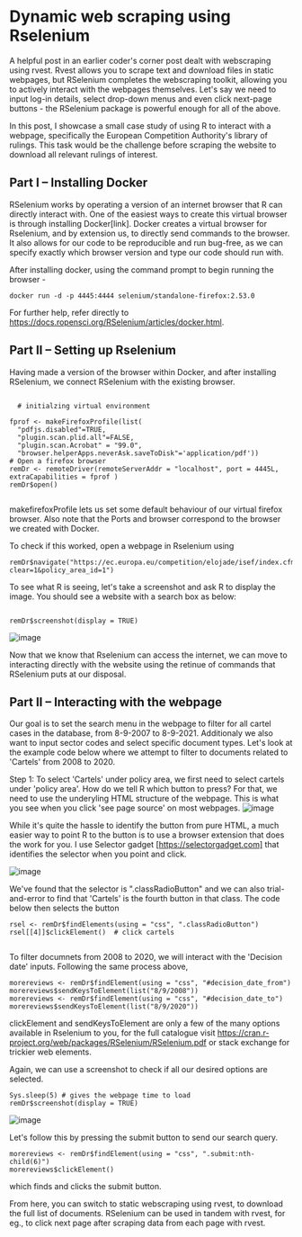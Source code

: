 # Dynamic web scraping using Rselenium

A helpful post in an earlier coder's corner post dealt with webscraping using rvest. Rvest allows you to scrape text and download files in static webpages, but RSelenium completes the webscraping toolkit, allowing you to actively interact with the webpages themselves. Let's say we need to input log-in details, select drop-down menus and even click next-page buttons - the RSelenium package is powerful enough for all of the above.

In this post, I showcase a small case study of using R to interact with a webpage, specifically the European Competition Authority's library of rulings. This task would be the challenge before scraping the website to download all relevant rulings of interest.

## Part I – Installing Docker



RSelenium works by operating a version of an internet browser that R can directly interact with. One of the easiest ways to create this virtual browser is through installing Docker[link]. Docker creates a virtual browser for Rselenium, and by extension us, to directly send commands to the browser. It also allows for our code to be reproducible and run bug-free, as we can specify exactly which browser version and type our code should run with.

After installing docker, using the command prompt to begin running the browser - 

```
docker run -d -p 4445:4444 selenium/standalone-firefox:2.53.0
```
For further help, refer directly to https://docs.ropensci.org/RSelenium/articles/docker.html.

## Part II – Setting up Rselenium

Having made a version of the browser within Docker, and after installing RSelenium, we connect RSelenium with the existing browser.


```
  
  # initialzing virtual environment

fprof <- makeFirefoxProfile(list(
  "pdfjs.disabled"=TRUE,
  "plugin.scan.plid.all"=FALSE,
  "plugin.scan.Acrobat" = "99.0",
  "browser.helperApps.neverAsk.saveToDisk"='application/pdf'))
# Open a firefox browser
remDr <- remoteDriver(remoteServerAddr = "localhost", port = 4445L, extraCapabilities = fprof )
remDr$open()


```
makefirefoxProfile lets us set some default behaviour of our virtual firefox browser. Also note that the Ports and browser correspond to the browser we created with Docker. 

To check if this worked, open a webpage in Rselenium using 

```
remDr$navigate("https://ec.europa.eu/competition/elojade/isef/index.cfm?clear=1&policy_area_id=1")

```

To see what R is seeing, let's take a screenshot and ask R to display the image. You should see a website with a search box as below:

```

remDr$screenshot(display = TRUE)

```

![image](https://github.com/csae-coders-corner/dyn-web-scrape/assets/64132992/5c115dc6-ccc1-48f1-97bb-3e46bb793457)


Now that we know that Rselenium can access the internet, we can move to interacting directly with the website using the retinue of commands that RSelenium puts at our disposal.




## Part II – Interacting with the webpage


Our goal is to set the search menu in the webpage to filter for all cartel cases in the database,  from 8-9-2007 to 8-9-2021. Additionaly we also want to input sector codes  and select specific document types. Let's look at the example code below where we attempt to filter to documents related to 'Cartels' from 2008 to 2020.


Step 1: To select 'Cartels' under policy area, we first need to select cartels under 'policy area'. How do we tell R which button to press? For that, we need to use the underyling HTML structure of the webpage. This is what you see when you click 'see page source' on most webpages.
![image](https://github.com/csae-coders-corner/dyn-web-scrape/assets/64132992/ce8a5aa5-a313-42d0-8c1f-3b82eda967fc)


While it's quite the hassle to identify the button from pure HTML, a much easier way to point R to the button is to use a browser extension that does the work for you. I use Selector gadget [https://selectorgadget.com] that identifies the selector when you point and click.


![image](https://github.com/csae-coders-corner/dyn-web-scrape/assets/64132992/7ea12515-b0dc-411b-a277-c3d9aa5c8815)


We've found that the selector is ".classRadioButton" and we can also trial-and-error to find that 'Cartels' is the fourth button in that class. The code below then selects the button


```
rsel <- remDr$findElements(using = "css", ".classRadioButton") 
rsel[[4]]$clickElement()  # click cartels


```


To filter documnets from 2008 to 2020, we will interact with the 'Decision date' inputs. Following the same process above,

```
morereviews <- remDr$findElement(using = "css", "#decision_date_from")
morereviews$sendKeysToElement(list("8/9/2008"))
morereviews <- remDr$findElement(using = "css", "#decision_date_to")
morereviews$sendKeysToElement(list("8/9/2020"))
```


clickElement and sendKeysToElement are only a few of the many options available in Rselenium to you, for the full catalogue visit https://cran.r-project.org/web/packages/RSelenium/RSelenium.pdf or stack exchange for trickier web elements.

Again, we can use a screenshot to check if all our desired options are selected.
```
Sys.sleep(5) # gives the webpage time to load
remDr$screenshot(display = TRUE)

```


![image](https://github.com/csae-coders-corner/dyn-web-scrape/assets/64132992/b5d21d4b-de69-47f6-a9a2-2b9088d2e7af)



Let's follow this by pressing the submit button to send our search query.



```
morereviews <- remDr$findElement(using = "css", ".submit:nth-child(6)")
morereviews$clickElement()
```

which finds and clicks the submit button.



From here, you can switch to static webscraping using rvest, to download the full list of documents. RSelenium can be used in tandem with rvest, for eg., to click next page after scraping data from each page with rvest.



